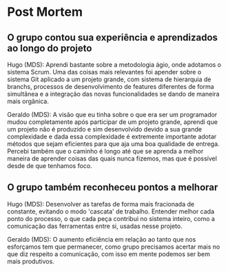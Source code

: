 # Post Mortem

## O grupo contou sua experiência e aprendizados ao longo do projeto

Hugo (MDS): Aprendi bastante sobre a metodologia ágio, onde adotamos o sistema Scrum. Uma das coisas mais relevantes foi apender sobre o sistema Git aplicado a um projeto grande, com sistema de hierarquia de branchs, processos de desenvolvimento de features diferentes de forma simultânea e a integração das novas funcionalidades se dando de maneira mais orgânica.

Geraldo (MDS): A visão que eu tinha sobre o que era ser um programador mudou completamente após participar de um projeto grande, aprendi que um projeto não é produzido e sim desenvolvido devido a sua grande complexidade e dada essa complexidade é extremente importante adotar métodos que sejam eficientes para que aja uma boa qualidade de entrega. Percebi também que o caminho é longo até que se aprenda a melhor maneira de aprender coisas das quais nunca fizemos, mas que é possível desde de que tenhamos foco.


## O grupo também reconheceu pontos a melhorar

Hugo (MDS): Desenvolver as tarefas de forma mais fracionada de constante, evitando o modo 'cascata' de trabalho. Entender melhor cada ponto do processo, o que cada peça contribui no sistema inteiro, como a comunicação das ferramentas entre si, usadas nesse projeto.

Geraldo (MDS): O aumento eficiência em relação ao tanto que nos esforçamos tem que permanecer, como grupo precisamos acertar mais no que diz respeito a comunicação, com isso em mente podemos ser bem mais produtivos.